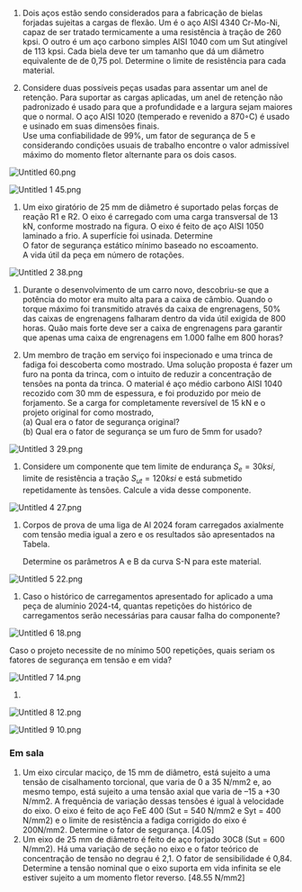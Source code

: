 1. Dois aços estão sendo considerados para a fabricação de bielas forjadas sujeitas a cargas de flexão. Um é o aço AISI 4340 Cr-Mo-Ni, capaz de ser tratado termicamente a uma resistência à tração de 260 kpsi. O outro é um aço carbono simples AISI 1040 com um Sut atingível de 113 kpsi. Cada biela deve ter um tamanho que dá um diâmetro equivalente de de 0,75 pol. Determine o limite de resistência para cada material.

  

1. Considere duas possíveis peças usadas para assentar um anel de retenção. Para suportar as cargas aplicadas, um anel de retenção não padronizado é usado para que a profundidade e a largura sejam maiores que o normal. O aço AISI 1020 (temperado e revenido a 870◦C) é usado e usinado em suas dimensões finais.  
    Use uma confiabilidade de 99%, um fator de segurança de 5 e considerando condições usuais de trabalho encontre o valor admissível máximo do momento fletor alternante para os dois casos.

![Untitled 60.png](attachments/Untitled%2060%201.png)

![Untitled 1 45.png](attachments/Untitled%201%2045%201.png)

  

1. Um eixo giratório de 25 mm de diâmetro é suportado pelas forças de reação R1 e R2. O eixo é carregado com uma carga transversal de 13 kN, conforme mostrado na figura. O eixo é feito de aço AISI 1050 laminado a frio. A superfície foi usinada. Determine  
    O fator de segurança estático mínimo baseado no escoamento.  
    A vida útil da peça em número de rotações.

![Untitled 2 38.png](attachments/Untitled%202%2038%201.png)

1. Durante o desenvolvimento de um carro novo, descobriu-se que a potência do motor era muito alta para a caixa de câmbio. Quando o torque máximo foi transmitido através da caixa de engrenagens, 50% das caixas de engrenagens falharam dentro da vida útil exigida de 800 horas. Quão mais forte deve ser a caixa de engrenagens para garantir que apenas uma caixa de engrenagens em 1.000 falhe em 800 horas?

1. Um membro de tração em serviço foi inspecionado e uma trinca de fadiga foi descoberta como mostrado. Uma solução proposta é fazer um furo na ponta da trinca, com o intuito de reduzir a concentração de tensões na ponta da trinca. O material é aço médio carbono AISI 1040 recozido com 30 mm de espessura, e foi produzido por meio de forjamento. Se a carga for completamente reversível de 15 kN e o projeto original for como mostrado,  
    (a) Qual era o fator de segurança original?  
    (b) Qual era o fator de segurança se um furo de 5mm for usado?

![Untitled 3 29.png](attachments/Untitled%203%2029%201.png)

  

1. Considere um componente que tem limite de endurança $S_e=30ksi$, limite de resistência a tração $S_{ut}=120ksi$ e está submetido repetidamente às tensões. Calcule a vida desse componente.

![Untitled 4 27.png](attachments/Untitled%204%2027%201.png)

1. Corpos de prova de uma liga de Al 2024 foram carregados axialmente com tensão media igual a zero e os resultados são apresentados na Tabela.
    
      
    
    Determine os parâmetros A e B da curva S-N para este material.
    

![Untitled 5 22.png](attachments/Untitled%205%2022%201.png)

1. Caso o histórico de carregamentos apresentado for aplicado a uma peça de alumínio 2024-t4, quantas repetições do histórico de carregamentos serão necessárias para causar falha do componente?

![Untitled 6 18.png](attachments/Untitled%206%2018%201.png)

Caso o projeto necessite de no mínimo 500 repetições, quais seriam os fatores de segurança em tensão e em vida?

![Untitled 7 14.png](attachments/Untitled%207%2014%201.png)

  

1.   
    

![Untitled 8 12.png](attachments/Untitled%208%2012%201.png)

![Untitled 9 10.png](attachments/Untitled%209%2010%201.png)

  

  

### Em sala

1. Um eixo circular maciço, de 15 mm de diâmetro, está sujeito a uma tensão de cisalhamento torcional, que varia de 0 a 35 N/mm2 e, ao mesmo tempo, está sujeito a uma tensão axial que varia de –15 a +30 N/mm2. A frequência de variação dessas tensões é igual à velocidade do eixo. O eixo é feito de aço FeE 400 (Sut = 540 N/mm2 e Syt = 400 N/mm2) e o limite de resistência a fadiga corrigido do eixo é 200N/mm2. Determine o fator de segurança. [4.05]
2. Um eixo de 25 mm de diâmetro é feito de aço forjado 30C8 (Sut = 600 N/mm2). Há uma variação de seção no eixo e o fator teórico de concentração de tensão no degrau é 2,1. O fator de sensibilidade é 0,84. Determine a tensão nominal que o eixo suporta em vida infinita se ele estiver sujeito a um momento fletor reverso. [48.55 N/mm2]